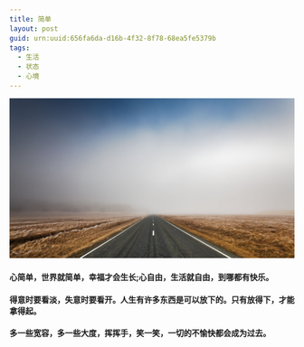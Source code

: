 ```yaml
---
title: 简单
layout: post
guid: urn:uuid:656fa6da-d16b-4f32-8f78-68ea5fe5379b
tags:
  - 生活
  - 状态
  - 心境
---
```


[![](/media/files/2020/03/29/jd.png)](https://bolg-1257385283.cos.ap-chengdu.myqcloud.com/2020/03/29/jd.png)

#### 心简单，世界就简单，幸福才会生长;心自由，生活就自由，到哪都有快乐。

#### 得意时要看淡，失意时要看开。人生有许多东西是可以放下的。只有放得下，才能拿得起。

#### 多一些宽容，多一些大度，挥挥手，笑一笑，一切的不愉快都会成为过去。